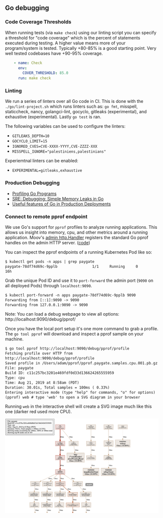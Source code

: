 ## Go debugging

### Code Coverage Thresholds

When running tests (via `make check`) using our linting script you can specify a threshold for "code coverage" which is the percent of statements executed during testing. A higher value means more of your program/system is tested. Typically +80-85% is a good starting point. Very well tested codebases have +90-95% coverage.

```yaml
    - name: Check
      env:
        COVER_THRESHOLD: 85.0
      run: make check
```

### Linting

We run a series of linters over all Go code in CI. This is done with the `./go/lint-project.sh` which runs linters such as: `go fmt`, misspell, staticcheck, nancy, golangci-lint, gocyclo, gitleaks (experimental), and exhaustive (experimental). Lastly `go test` is ran.

The following variables can be used to configure the linters:

- `GITLEAKS_DEPTH=10`
- `GOCYCLO_LIMIT=15`
- `IGNORED_CVES=CVE-XXXX-YYYY,CVE-ZZZZ-XXX`
- `MISSPELL_IGNORE="palestiniens,palestinians"`

Experiemtnal linters can be enabled:

- `EXPERIMENTAL=gitleaks,exhaustive`

### Production Debugging

- [Profiling Go Programs](https://blog.golang.org/profiling-go-programs)
- [SRE: Debugging: Simple Memory Leaks in Go](https://medium.com/dm03514-tech-blog/sre-debugging-simple-memory-leaks-in-go-e0a9e6d63d4d)
- [Useful features of Go in Production Deployments](https://rakyll.org/go-cloud/)

### Connect to remote pprof endpoint

We use Go's support for `pprof` profiles to analyze running applications. This allows us insight into memory, cpu, and other metrics around a running application. Moov's [admin http.Handler](https://godoc.org/github.com/moov-io/base/admin#Handler) registers the standard Go pprof handles on the admin HTTP server. ([code](https://github.com/moov-io/base/blob/master/admin/admin.go#L121))

You can inspect the pprof endpoints of a running Kubernetes Pod like so:

```
$ kubectl get pods -n apps | grep paygate
paygate-78df74d69c-9pplb                1/1     Running     0          16h
```

Grab the unique Pod ID and use it to `port-forward` the admin port (`9090` on all deployed Pods) through `localhost:9090`.

```
$ kubectl port-forward -n apps paygate-78df74d69c-9pplb 9090
Forwarding from [::1]:9090 -> 9090
Forwarding from 127.0.0.1:9090 -> 9090
```

Note: You can load a debug webpage to view all options: http://localhost:9090/debug/pprof/

Once you have the local port setup it's one more command to grab a profile. The `go tool pprof` will download and inspect a pprof sample on your machine.

```
$ go tool pprof http://localhost:9090/debug/pprof/profile
Fetching profile over HTTP from http://localhost:9090/debug/pprof/profile
Saved profile in /Users/adam/pprof/pprof.paygate.samples.cpu.001.pb.gz
File: paygate
Build ID: c11c257bc3201e469fdf0d33d136624265555959
Type: cpu
Time: Aug 21, 2019 at 8:58am (PDT)
Duration: 30.01s, Total samples = 100ms ( 0.33%)
Entering interactive mode (type "help" for commands, "o" for options)
(pprof) web # type 'web' to open a SVG diagram in your browser
```

Running `web` in the interactive shell will create a SVG image much like this one (darker red used more CPU).

![](images/profile.png)
